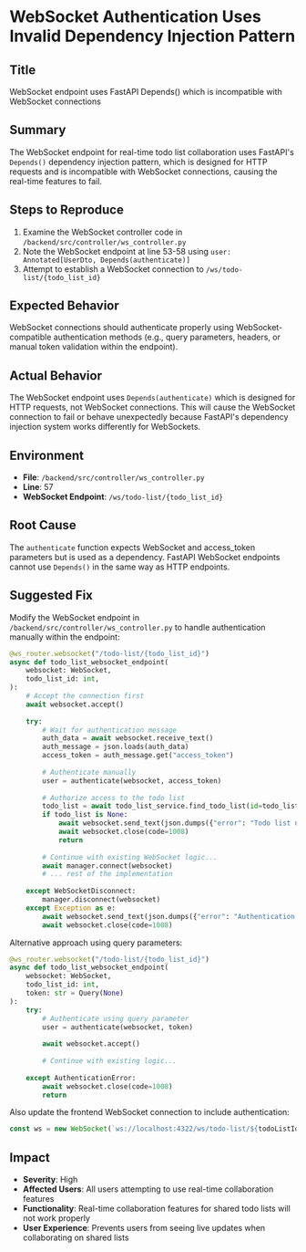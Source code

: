 # WebSocket Authentication Uses Invalid Dependency Injection Pattern

## Title
WebSocket endpoint uses FastAPI Depends() which is incompatible with WebSocket connections

## Summary
The WebSocket endpoint for real-time todo list collaboration uses FastAPI's `Depends()` dependency injection pattern, which is designed for HTTP requests and is incompatible with WebSocket connections, causing the real-time features to fail.

## Steps to Reproduce
1. Examine the WebSocket controller code in `/backend/src/controller/ws_controller.py`
2. Note the WebSocket endpoint at line 53-58 using `user: Annotated[UserDto, Depends(authenticate)]`
3. Attempt to establish a WebSocket connection to `/ws/todo-list/{todo_list_id}`

## Expected Behavior
WebSocket connections should authenticate properly using WebSocket-compatible authentication methods (e.g., query parameters, headers, or manual token validation within the endpoint).

## Actual Behavior
The WebSocket endpoint uses `Depends(authenticate)` which is designed for HTTP requests, not WebSocket connections. This will cause the WebSocket connection to fail or behave unexpectedly because FastAPI's dependency injection system works differently for WebSockets.

## Environment
- **File**: `/backend/src/controller/ws_controller.py`
- **Line**: 57
- **WebSocket Endpoint**: `/ws/todo-list/{todo_list_id}`

## Root Cause
The `authenticate` function expects WebSocket and access_token parameters but is used as a dependency. FastAPI WebSocket endpoints cannot use `Depends()` in the same way as HTTP endpoints.

## Suggested Fix
Modify the WebSocket endpoint in `/backend/src/controller/ws_controller.py` to handle authentication manually within the endpoint:

```python
@ws_router.websocket("/todo-list/{todo_list_id}")
async def todo_list_websocket_endpoint(
    websocket: WebSocket,
    todo_list_id: int,
):
    # Accept the connection first
    await websocket.accept()
    
    try:
        # Wait for authentication message
        auth_data = await websocket.receive_text()
        auth_message = json.loads(auth_data)
        access_token = auth_message.get("access_token")
        
        # Authenticate manually
        user = authenticate(websocket, access_token)
        
        # Authorize access to the todo list
        todo_list = await todo_list_service.find_todo_list(id=todo_list_id, user_id=user.id)
        if todo_list is None:
            await websocket.send_text(json.dumps({"error": "Todo list not found or access denied"}))
            await websocket.close(code=1008)
            return
            
        # Continue with existing WebSocket logic...
        await manager.connect(websocket)
        # ... rest of the implementation
        
    except WebSocketDisconnect:
        manager.disconnect(websocket)
    except Exception as e:
        await websocket.send_text(json.dumps({"error": "Authentication failed"}))
        await websocket.close(code=1008)
```

Alternative approach using query parameters:
```python
@ws_router.websocket("/todo-list/{todo_list_id}")
async def todo_list_websocket_endpoint(
    websocket: WebSocket,
    todo_list_id: int,
    token: str = Query(None)
):
    try:
        # Authenticate using query parameter
        user = authenticate(websocket, token)
        
        await websocket.accept()
        
        # Continue with existing logic...
        
    except AuthenticationError:
        await websocket.close(code=1008)
        return
```

Also update the frontend WebSocket connection to include authentication:
```javascript
const ws = new WebSocket(`ws://localhost:4322/ws/todo-list/${todoListId}?token=${accessToken}`);
```

## Impact
- **Severity**: High
- **Affected Users**: All users attempting to use real-time collaboration features
- **Functionality**: Real-time collaboration features for shared todo lists will not work properly
- **User Experience**: Prevents users from seeing live updates when collaborating on shared lists